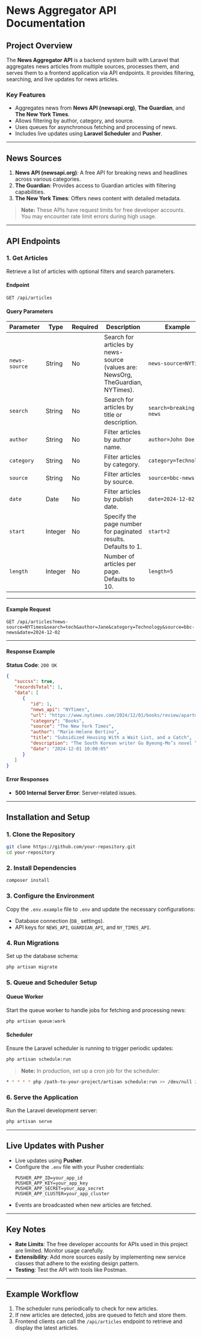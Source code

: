 
# **News Aggregator API Documentation**

## **Project Overview**

The **News Aggregator API** is a backend system built with Laravel that aggregates news articles from multiple sources, processes them, and serves them to a frontend application via API endpoints. It provides filtering, searching, and live updates for news articles. 

### **Key Features**
- Aggregates news from **News API (newsapi.org)**, **The Guardian**, and **The New York Times**.
- Allows filtering by author, category, and source.
- Uses queues for asynchronous fetching and processing of news.
- Includes live updates using **Laravel Scheduler** and **Pusher**.

---

## **News Sources**
1. **News API (newsapi.org)**: A free API for breaking news and headlines across various categories.
2. **The Guardian**: Provides access to Guardian articles with filtering capabilities.
3. **The New York Times**: Offers news content with detailed metadata.

> **Note:** These APIs have request limits for free developer accounts. You may encounter rate limit errors during high usage.

---

## **API Endpoints**

### **1. Get Articles**
Retrieve a list of articles with optional filters and search parameters.

#### **Endpoint**
```
GET /api/articles
```

#### **Query Parameters**

| Parameter    | Type    | Required | Description                                                                     | Example                       |
|--------------|---------|----------|---------------------------------------------------------------------------------|-------------------------------|
| `news-source`| String  | No       | Search for articles by news-source (values are: NewsOrg, TheGuardian, NYTimes). | `news-source=NYTimes`         |
| `search`     | String  | No       | Search for articles by title or description.                                    | `search=breaking news`        |
| `author`     | String  | No       | Filter articles by author name.                                                 | `author=John Doe`             |
| `category`   | String  | No       | Filter articles by category.                                                    | `category=Technology`         |
| `source`     | String  | No       | Filter articles by source.                                                      | `source=bbc-news`                |
| `date`       | Date    | No       | Filter articles by publish date.                                                | `date=2024-12-02`                |
| `start`      | Integer | No       | Specify the page number for paginated results. Defaults to 1.                   | `start=2`                     |
| `length`     | Integer | No       | Number of articles per page. Defaults to 10.                                    | `length=5`                    |

---

#### **Example Request**

```http
GET /api/articles?news-source=NYTimes&search=tech&author=Jane&category=Technology&source=bbc-news&date=2024-12-02
```

---

#### **Response Example**

**Status Code**: `200 OK`

```json
{
   "succss": true,
   "recordsTotal": 1,
   "data": [
      {
         "id": 1,
         "news_api": "NYTimes",
         "url": "https://www.nytimes.com/2024/12/01/books/review/apartment-women-gu-byeong-mo.html",
         "category": "Books",
         "source": "The New York Times",
         "author": "Marie-Helene Bertino",
         "title": "Subsidized Housing With a Wait List, and a Catch",
         "description": "The South Korean writer Gu Byeong-Mo’s novel “Apartment Women” imagines a commune of young families with a short fuse.",
         "date": "2024-12-01 10:00:05"
      }
   ]
}
```

#### **Error Responses**
- **500 Internal Server Error**: Server-related issues.

---

## **Installation and Setup**

### **1. Clone the Repository**
```bash
git clone https://github.com/your-repository.git
cd your-repository
```

### **2. Install Dependencies**
```bash
composer install
```

### **3. Configure the Environment**
Copy the `.env.example` file to `.env` and update the necessary configurations:
- Database connection (`DB_` settings).
- API keys for `NEWS_API`, `GUARDIAN_API`, and `NY_TIMES_API`.

### **4. Run Migrations**
Set up the database schema:
```bash
php artisan migrate
```

### **5. Queue and Scheduler Setup**
#### **Queue Worker**
Start the queue worker to handle jobs for fetching and processing news:
```bash
php artisan queue:work
```

#### **Scheduler**
Ensure the Laravel scheduler is running to trigger periodic updates:
```bash
php artisan schedule:run
```
> **Note:** In production, set up a cron job for the scheduler:
```bash
* * * * * php /path-to-your-project/artisan schedule:run >> /dev/null 2>&1
```

### **6. Serve the Application**
Run the Laravel development server:
```bash
php artisan serve
```

---

## **Live Updates with Pusher**
- Live updates using **Pusher**.
- Configure the `.env` file with your Pusher credentials:
  ```env
  PUSHER_APP_ID=your_app_id
  PUSHER_APP_KEY=your_app_key
  PUSHER_APP_SECRET=your_app_secret
  PUSHER_APP_CLUSTER=your_app_cluster
  ```
- Events are broadcasted when new articles are fetched.

---

## **Key Notes**
- **Rate Limits**: The free developer accounts for APIs used in this project are limited. Monitor usage carefully.
- **Extensibility**: Add more sources easily by implementing new service classes that adhere to the existing design pattern.
- **Testing**: Test the API with tools like Postman.

---

## **Example Workflow**
1. The scheduler runs periodically to check for new articles.
2. If new articles are detected, jobs are queued to fetch and store them.
3. Frontend clients can call the `/api/articles` endpoint to retrieve and display the latest articles.
